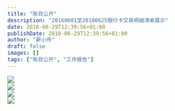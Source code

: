 ```yaml
---
title: "账目公开"
description: "20160601至20180625银行卡交易明细清单展示"
date: 2018-06-29T12:39:56+01:00
publishDate: 2018-06-29T12:39:56+01:00
author: "薪小传"
draft: false
images: []
tags: ["账目公开", "工作报告"]
---
```


![](/statments/005.jpg)<br/>
![](/statments/006.jpg)<br/>
![](/statments/007.jpg)<br/>
![](/statments/008.jpg)<br/>
